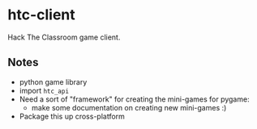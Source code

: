 # htc-client

Hack The Classroom game client.

## Notes

* python game library
* import `htc_api`
* Need a sort of "framework" for creating the mini-games for pygame:
    * make some documentation on creating new mini-games :)
* Package this up cross-platform
